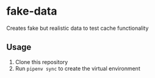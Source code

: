 # fake-data

Creates fake but realistic data to test cache functionality

## Usage

1. Clone this repository
1. Run `pipenv sync` to create the virtual environment
